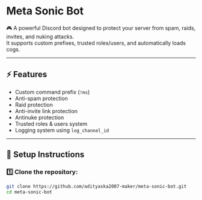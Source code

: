 # Meta Sonic Bot

🎮 A powerful Discord bot designed to protect your server from spam, raids, invites, and nuking attacks.  
It supports custom prefixes, trusted roles/users, and automatically loads cogs.

---

## ⚡ Features

- Custom command prefix (`!ms`)
- Anti-spam protection
- Raid protection
- Anti-invite link protection
- Antinuke protection
- Trusted roles & users system
- Logging system using `log_channel_id`

---

## 🚀 Setup Instructions

### 1️⃣ Clone the repository:
```bash
git clone https://github.com/adityaska2007-maker/meta-sonic-bot.git
cd meta-sonic-bot
